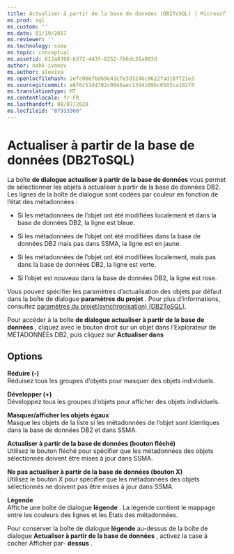 ```yaml
---
title: Actualiser à partir de la base de données (DB2ToSQL) | Microsoft Docs
ms.prod: sql
ms.custom: ''
ms.date: 01/19/2017
ms.reviewer: ''
ms.technology: ssma
ms.topic: conceptual
ms.assetid: 613a8368-b372-443f-8252-fb6dc31a003d
author: nahk-ivanov
ms.author: alexiva
ms.openlocfilehash: 2efc0667bd69e43cfe3d3246c0622fad18ff21e3
ms.sourcegitcommit: e8f6c51d4702c0046aec1394109bc0503ca182f0
ms.translationtype: MT
ms.contentlocale: fr-FR
ms.lasthandoff: 08/07/2020
ms.locfileid: "87933360"
---
```

# <a name="refresh-from-database-db2tosql"></a>Actualiser à partir de la base de données (DB2ToSQL)
La boîte **de dialogue actualiser à partir de la base de données** vous permet de sélectionner les objets à actualiser à partir de la base de données DB2. Les lignes de la boîte de dialogue sont codées par couleur en fonction de l’état des métadonnées :  
  
-   Si les métadonnées de l’objet ont été modifiées localement et dans la base de données DB2, la ligne est bleue.  
  
-   Si les métadonnées de l’objet ont été modifiées dans la base de données DB2 mais pas dans SSMA, la ligne est en jaune.  
  
-   Si les métadonnées de l’objet ont été modifiées localement, mais pas dans la base de données DB2, la ligne est verte.  
  
-   Si l’objet est nouveau dans la base de données DB2, la ligne est rose.  
  
Vous pouvez spécifier les paramètres d’actualisation des objets par défaut dans la boîte de dialogue **paramètres du projet** . Pour plus d’informations, consultez [paramètres du projet&#40;synchronisation&#41; &#40;DB2ToSQL&#41;](../../ssma/db2/project-settings-synchronization-db2tosql.md).  
  
Pour accéder à la boîte **de dialogue actualiser à partir de la base de données** , cliquez avec le bouton droit sur un objet dans l’Explorateur de MÉTADONNÉEs DB2, puis cliquez sur **Actualiser dans**  
  
## <a name="options"></a>Options  
**Réduire (-)**  
Réduisez tous les groupes d’objets pour masquer des objets individuels.  
  
**Développer (+)**  
Développez tous les groupes d’objets pour afficher des objets individuels.  
  
**Masquer/afficher les objets égaux**  
Masque les objets de la liste si les métadonnées de l’objet sont identiques dans la base de données DB2 et dans SSMA.  
  
**Actualiser à partir de la base de données (bouton fléché)**  
Utilisez le bouton fléché pour spécifier que les métadonnées des objets sélectionnés doivent être mises à jour dans SSMA.  
  
**Ne pas actualiser à partir de la base de données (bouton X)**  
Utilisez le bouton X pour spécifier que les métadonnées des objets sélectionnés ne doivent pas être mises à jour dans SSMA.  
  
**Légende**  
Affiche une boîte de dialogue **légende** . La légende contient le mappage entre les couleurs des lignes et les États des métadonnées.  
  
Pour conserver la boîte de dialogue **légende** au-dessus de la boîte de dialogue **Actualiser à partir de la base de données** , activez la case à cocher Afficher par- **dessus** .  
  
